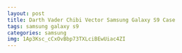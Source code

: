 ```yaml
---
layout: post
title: Darth Vader Chibi Vector Samsung Galaxy S9 Case
tags: samsung galaxy s9
categories: samsung
img: 1Ap3Ksc_cCxOvBbp73TXLciBEwUiac4ZI
---
```

